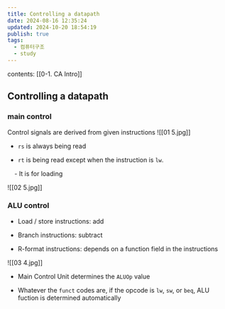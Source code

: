 ```yaml
---
title: Controlling a datapath
date: 2024-08-16 12:35:24
updated: 2024-10-20 18:54:19
publish: true
tags:
  - 컴퓨터구조
  - study
---
```

contents: [[0-1. CA Intro]]

## Controlling a datapath

### main control

Control signals are derived from given instructions
![[01 5.jpg]]


  

- `rs` is always being read

- `rt` is being read except when the instruction is `lw`.

    - It is for loading

  
![[02 5.jpg]]


  

### ALU control

- Load / store instructions: add

- Branch instructions: subtract

- R-format instructions: depends on a function field in the instructions

  
![[03 4.jpg]]
  

- Main Control Unit determines the `ALUOp` value

- Whatever the `funct` codes are, if the opcode is `lw`, `sw`, or `beq`, ALU fuction is determined automatically